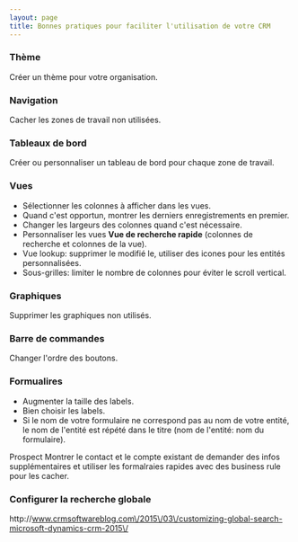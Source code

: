 ```yaml
---
layout: page
title: Bonnes pratiques pour faciliter l'utilisation de votre CRM
---
```


### Thème
Créer un thème pour votre organisation.

### Navigation
Cacher les zones de travail non utilisées.

### Tableaux de bord
Créer ou personnaliser un tableau de bord pour chaque zone de travail.

### Vues
* Sélectionner les colonnes à afficher dans les vues.
* Quand c'est opportun, montrer les derniers enregistrements en premier.
* Changer les largeurs des colonnes quand c'est nécessaire.
* Personnaliser les vues **Vue de recherche rapide** (colonnes de recherche et colonnes de la vue).
* Vue lookup: supprimer le modifié le, utiliser des icones pour les entités personnalisées.
* Sous-grilles: limiter le nombre de colonnes pour éviter le scroll vertical.

### Graphiques
Supprimer les graphiques non utilisés.

### Barre de commandes
Changer l'ordre des boutons.

### Formualires
* Augmenter la taille des labels.
* Bien choisir les labels.
* Si le nom de votre formulaire ne correspond pas au nom de votre entité, le nom
de l'entité est répété dans le titre (nom de l'entité: nom du formulaire).

Prospect
Montrer le contact et le compte existant de demander des infos supplémentaires et utiliser les formalraies rapides avec des business rule pour les cacher.

### Configurer la recherche globale
http:\/\/www.crmsoftwareblog.com\/2015\/03\/customizing-global-search-microsoft-dynamics-crm-2015\/
